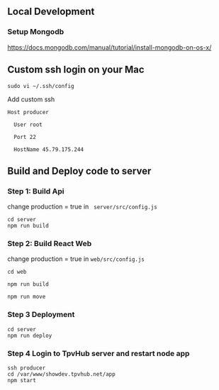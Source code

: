 ## Local Development

### Setup Mongodb 

https://docs.mongodb.com/manual/tutorial/install-mongodb-on-os-x/



## Custom ssh login on your Mac

```
sudo vi ~/.ssh/config 

```
Add custom ssh 

```
Host producer

  User root

  Port 22

  HostName 45.79.175.244
```

## Build and Deploy code to server

### Step 1: Build Api

change production = true in ``` server/src/config.js```

```
cd server
npm run build

```


### Step 2: Build React Web
change production = true in ```web/src/config.js ```


```
cd web 

npm run build

npm run move
```


### Step 3 Deployment

```
cd server
npm run deploy
```

### Step 4 Login to TpvHub server and restart node app

```
ssh producer
cd /var/www/showdev.tpvhub.net/app
npm start
```

